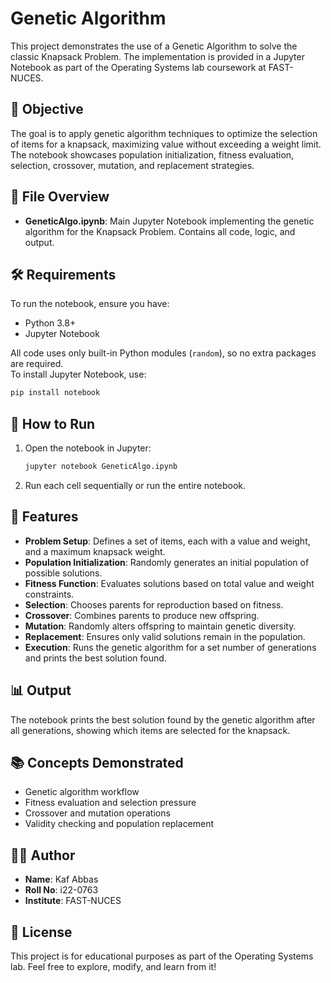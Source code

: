 # Genetic Algorithm

This project demonstrates the use of a Genetic Algorithm to solve the classic Knapsack Problem. The implementation is provided in a Jupyter Notebook as part of the Operating Systems lab coursework at FAST-NUCES.

## 🧠 Objective

The goal is to apply genetic algorithm techniques to optimize the selection of items for a knapsack, maximizing value without exceeding a weight limit. The notebook showcases population initialization, fitness evaluation, selection, crossover, mutation, and replacement strategies.

## 📁 File Overview

- **GeneticAlgo.ipynb**: Main Jupyter Notebook implementing the genetic algorithm for the Knapsack Problem. Contains all code, logic, and output.

## 🛠 Requirements

To run the notebook, ensure you have:

- Python 3.8+
- Jupyter Notebook

All code uses only built-in Python modules (`random`), so no extra packages are required.  
To install Jupyter Notebook, use:

```bash
pip install notebook
```

## 🚀 How to Run

1. Open the notebook in Jupyter:

   ```bash
   jupyter notebook GeneticAlgo.ipynb
   ```
2. Run each cell sequentially or run the entire notebook.

## 🧩 Features

* **Problem Setup**: Defines a set of items, each with a value and weight, and a maximum knapsack weight.
* **Population Initialization**: Randomly generates an initial population of possible solutions.
* **Fitness Function**: Evaluates solutions based on total value and weight constraints.
* **Selection**: Chooses parents for reproduction based on fitness.
* **Crossover**: Combines parents to produce new offspring.
* **Mutation**: Randomly alters offspring to maintain genetic diversity.
* **Replacement**: Ensures only valid solutions remain in the population.
* **Execution**: Runs the genetic algorithm for a set number of generations and prints the best solution found.

## 📊 Output

The notebook prints the best solution found by the genetic algorithm after all generations, showing which items are selected for the knapsack.

## 📚 Concepts Demonstrated

* Genetic algorithm workflow
* Fitness evaluation and selection pressure
* Crossover and mutation operations
* Validity checking and population replacement

## 👨‍💻 Author

* **Name**: Kaf Abbas
* **Roll No**: i22-0763
* **Institute**: FAST-NUCES

## 📜 License

This project is for educational purposes as part of the Operating Systems lab. Feel free to explore, modify, and learn from it!
